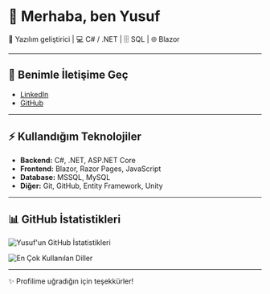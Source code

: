# 👋 Merhaba, ben Yusuf

🚀 Yazılım geliştirici | 💻 C# / .NET | 🗄️ SQL | 🌐 Blazor

---

## 🔗 Benimle İletişime Geç
- [LinkedIn](https://www.linkedin.com/in/senin-linkedin-kullanıcı-adın)
- [GitHub](https://github.com/yusufrecepogluDev)

---

## ⚡ Kullandığım Teknolojiler
- **Backend:** C#, .NET, ASP.NET Core  
- **Frontend:** Blazor, Razor Pages, JavaScript  
- **Database:** MSSQL, MySQL  
- **Diğer:** Git, GitHub, Entity Framework, Unity  

---

## 📊 GitHub İstatistikleri
![Yusuf'un GitHub İstatistikleri](https://github-readme-stats.vercel.app/api?username=yusufrecepogluDev&show_icons=true&theme=tokyonight)

![En Çok Kullanılan Diller](https://github-readme-stats.vercel.app/api/top-langs/?username=yusufrecepogluDev&layout=compact&theme=tokyonight)

---

✨ Profilime uğradığın için teşekkürler!
